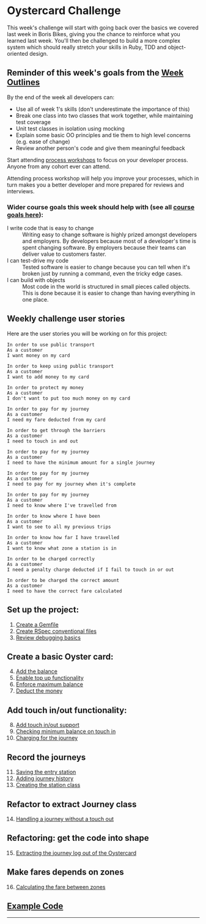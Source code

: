 # Oystercard Challenge

This week's challenge will start with going back over the basics we covered last week in Boris Bikes, giving you the chance to reinforce what you learned last week. You'll then be challenged to build a more complex system which should really stretch your skills in Ruby, TDD and object-oriented design.

## Reminder of this week's goals from the [Week Outlines](https://github.com/makersacademy/course/blob/main/week_outlines.md)

By the end of the week all developers can:

* Use all of week 1's skills (don't underestimate the importance of this)
* Break one class into two classes that work together, while maintaining test coverage
* Unit test classes in isolation using mocking
* Explain some basic OO principles and tie them to high level concerns (e.g. ease of change)
* Review another person's code and give them meaningful feedback

Start attending [process workshops](https://github.com/makersacademy/skills-workshops/tree/main/process_review) to focus on your developer process. Anyone from any cohort ever can attend.

Attending process workshop will help you improve your processes, which in turn makes you a better developer and more prepared for reviews and interviews.

### Wider course goals this week should help with (see all [course goals here](https://github.com/makersacademy/course/blob/main/goals/course_goals.md)):

<dl>
  <dt>I write code that is easy to change</dt>
  <dd>Writing easy to change software is highly prized amongst developers and employers. By developers because most of a developer's time is spent changing software. By employers because their teams can deliver value to customers faster.</dd>
  <dt>I can test-drive my code</dt>
  <dd>Tested software is easier to change because you can tell when it's broken just by running a command, even the tricky edge cases.</dd>
  <dt>I can build with objects</dt>
  <dd>Most code in the world is structured in small pieces called objects. This is done because it is easier to change than having everything in one place.</dd>
</dl>

## Weekly challenge user stories

Here are the user stories you will be working on for this project:

```
In order to use public transport
As a customer
I want money on my card

In order to keep using public transport
As a customer
I want to add money to my card

In order to protect my money
As a customer
I don't want to put too much money on my card

In order to pay for my journey
As a customer
I need my fare deducted from my card

In order to get through the barriers
As a customer
I need to touch in and out

In order to pay for my journey
As a customer
I need to have the minimum amount for a single journey

In order to pay for my journey
As a customer
I need to pay for my journey when it's complete

In order to pay for my journey
As a customer
I need to know where I've travelled from

In order to know where I have been
As a customer
I want to see to all my previous trips

In order to know how far I have travelled
As a customer
I want to know what zone a station is in

In order to be charged correctly
As a customer
I need a penalty charge deducted if I fail to touch in or out

In order to be charged the correct amount
As a customer
I need to have the correct fare calculated
```

## Set up the project:

  1. [Create a Gemfile](01_create_gemfile.md)
  2. [Create RSpec conventional files](02_initialize_rspec.md)
  3. [Review debugging basics](03_debugging.md)

## Create a basic Oyster card:
  4. [Add the balance](04_adding_balance.md)
  5. [Enable top up functionality](05_top_up.md)
  6. [Enforce maximum balance](06_maximum_balance.md)
  7. [Deduct the money](07_deducting_money.md)

## Add touch in/out functionality:
  8. [Add touch in/out support](08_touch_in_out.md)
  9. [Checking minimum balance on touch in](09_min_balance_on_touch_in.md)
  10. [Charging for the journey](10_charge_on_touch_out.md)

## Record the journeys
  11. [Saving the entry station](11_saving_entry_station.md)
  12. [Adding journey history](12_journey_history.md)
  13. [Creating the station class](13_create_station_class.md)

## Refactor to extract Journey class
  14. [Handling a journey without a touch out](14_no_touch_in_or_out.md)

## Refactoring: get the code into shape
  15. [Extracting the journey log out of the Oystercard](15_extracting_journey_log.md)

## Make fares depends on zones
  16. [Calculating the fare between zones](16_fare_for_zones.md)

## [Example Code](walkthroughs/example_code)

<!-- BEGIN GENERATED SECTION DO NOT EDIT -->

---

<!-- END GENERATED SECTION DO NOT EDIT -->
